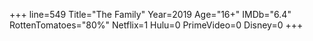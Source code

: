 +++
line=549
Title="The Family"
Year=2019
Age="16+"
IMDb="6.4"
RottenTomatoes="80%"
Netflix=1
Hulu=0
PrimeVideo=0
Disney=0
+++

